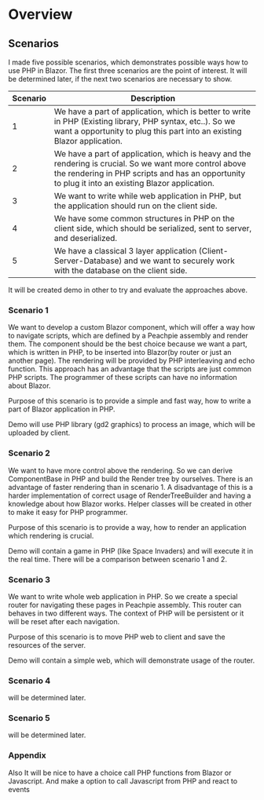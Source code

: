 # Overview

## Scenarios

I made five possible scenarios, which demonstrates possible ways how to use PHP in Blazor. The first three scenarios are the point of interest. It will be determined later, if the next two scenarios are necessary to show.

| Scenario | Description                                                  |
| -------- | ------------------------------------------------------------ |
| 1        | We have a part of application, which is better to write in PHP (Existing library, PHP syntax, etc..). So we want a opportunity to plug this part into an existing Blazor application. |
| 2        | We have a part of application, which is heavy and the rendering is crucial. So we want more control above the rendering in PHP scripts and has an opportunity to plug it into an existing Blazor application. |
| 3        | We want to write while web application in PHP, but the application should run on the client side. |
| 4        | We have some common structures in PHP on the client side, which should be serialized, sent to server, and deserialized. |
| 5        | We have a classical 3 layer application (Client-Server-Database) and we  want to securely work with the database on the client side. |

It will be created demo in other to try and evaluate the approaches above.

### Scenario 1

We want to develop a custom Blazor component, which will offer a way how to navigate scripts, which are defined by a Peachpie assembly and render them. The component should be the best choice because we want a part, which is written in PHP, to be inserted into Blazor(by router or just an another page). The rendering will be provided by PHP interleaving and echo function. This approach has an advantage that the scripts are just common PHP scripts. The programmer of these scripts can have no information about Blazor.

Purpose of this scenario is to provide a simple and fast way, how to write a part of Blazor application in PHP.

Demo will use PHP library (gd2 graphics) to process an image, which will be uploaded by client. 

### Scenario 2

We want to have more control above the rendering. So we can derive ComponentBase in PHP and build the Render tree by ourselves. There is an advantage of faster rendering than in scenario 1. A disadvantage of this is a harder implementation of correct usage of RenderTreeBuilder and  having a knowledge about how Blazor works. Helper classes will be created in other to make it easy for PHP programmer.

Purpose of this scenario is to provide a way, how to render an application which rendering is crucial.

Demo will contain a game in PHP (like Space Invaders) and will execute it in the real time. There will be a comparison between scenario 1 and 2.

### Scenario 3

We want to write whole web application in PHP. So we create a special router for navigating these pages in Peachpie assembly. This router can behaves in two different ways. The context of PHP will be persistent or it will be reset after each navigation.

Purpose of this scenario is to move PHP web to client and save the resources of the server.

Demo will contain a simple web, which will demonstrate usage of the router.

### Scenario 4

will be determined later.

### Scenario 5

will be determined later.

### Appendix

Also It will be nice to have a choice call PHP functions from Blazor or Javascript. And make a option to call Javascript from PHP and react to events 